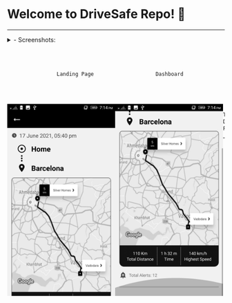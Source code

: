 # Welcome to DriveSafe Repo! 👋 

---
<details>
   <summary>
- Screenshots:
   </summary>
 

<img align="left" alt="Landing Page" width="250px" src="./img/landing_page.jpeg" />
<img align="left" alt="Dashboard" width="250px" src="./img/dashboard.jpeg" />
<img align="left" alt="Dashboard 2" width="250px" src="./img/dashboard2.jpeg" />
  
</details>

<br /><br />

                    Landing Page                    Dashboard
                    
<br /><br />


<img align="left" alt="Trip Detail Page" width="250px" src="./img/trip_detail_page.jpeg" />
<img align="left" alt="Trip Detail Page 2" width="250px" src="./img/trip_detail_page2.jpeg" />

                                                    Trip Detail Page


---
